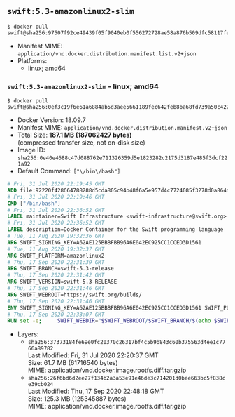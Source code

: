 ## `swift:5.3-amazonlinux2-slim`

```console
$ docker pull swift@sha256:97507f92ce49439f05f9040eb0f556272728ae58a876b509dfc58117fe728116
```

-	Manifest MIME: `application/vnd.docker.distribution.manifest.list.v2+json`
-	Platforms:
	-	linux; amd64

### `swift:5.3-amazonlinux2-slim` - linux; amd64

```console
$ docker pull swift@sha256:0ef3c19f6e61a6884ab5d3aee5661189fec642feb8ba68fd739a50c4222914e3
```

-	Docker Version: 18.09.7
-	Manifest MIME: `application/vnd.docker.distribution.manifest.v2+json`
-	Total Size: **187.1 MB (187062427 bytes)**  
	(compressed transfer size, not on-disk size)
-	Image ID: `sha256:0e40e4688c47d088762e711326359d5e1823282c2175d3187e485f3dcf221a92`
-	Default Command: `["\/bin\/bash"]`

```dockerfile
# Fri, 31 Jul 2020 22:19:45 GMT
ADD file:92220f428664788288d5cda805c94b48f6a5e957d4c7724085f3278d0a864f6d in / 
# Fri, 31 Jul 2020 22:19:46 GMT
CMD ["/bin/bash"]
# Fri, 31 Jul 2020 22:36:52 GMT
LABEL maintainer=Swift Infrastructure <swift-infrastructure@swift.org>
# Fri, 31 Jul 2020 22:36:52 GMT
LABEL description=Docker Container for the Swift programming language
# Tue, 11 Aug 2020 19:32:36 GMT
ARG SWIFT_SIGNING_KEY=A62AE125BBBFBB96A6E042EC925CC1CCED3D1561
# Tue, 11 Aug 2020 19:32:37 GMT
ARG SWIFT_PLATFORM=amazonlinux2
# Thu, 17 Sep 2020 22:31:39 GMT
ARG SWIFT_BRANCH=swift-5.3-release
# Thu, 17 Sep 2020 22:31:42 GMT
ARG SWIFT_VERSION=swift-5.3-RELEASE
# Thu, 17 Sep 2020 22:31:46 GMT
ARG SWIFT_WEBROOT=https://swift.org/builds/
# Thu, 17 Sep 2020 22:31:46 GMT
ENV SWIFT_SIGNING_KEY=A62AE125BBBFBB96A6E042EC925CC1CCED3D1561 SWIFT_PLATFORM=amazonlinux2 SWIFT_BRANCH=swift-5.3-release SWIFT_VERSION=swift-5.3-RELEASE SWIFT_WEBROOT=https://swift.org/builds/
# Thu, 17 Sep 2020 22:33:07 GMT
RUN set -e;     SWIFT_WEBDIR="$SWIFT_WEBROOT/$SWIFT_BRANCH/$(echo $SWIFT_PLATFORM | tr -d .)/"     && SWIFT_BIN_URL="$SWIFT_WEBDIR/$SWIFT_VERSION/$SWIFT_VERSION-$SWIFT_PLATFORM.tar.gz"     && SWIFT_SIG_URL="$SWIFT_BIN_URL.sig"     && export GNUPGHOME="$(mktemp -d)"     && curl -fsSL "$SWIFT_BIN_URL" -o swift.tar.gz "$SWIFT_SIG_URL" -o swift.tar.gz.sig     && gpg --batch --quiet --keyserver ha.pool.sks-keyservers.net --recv-keys "$SWIFT_SIGNING_KEY"     && gpg --batch --verify swift.tar.gz.sig swift.tar.gz     && yum -y install tar gzip     && tar -xzf swift.tar.gz --directory / --strip-components=1 $SWIFT_VERSION-$SWIFT_PLATFORM/usr/lib/swift/linux     && chmod -R o+r /usr/lib/swift     && rm -rf "$GNUPGHOME" swift.tar.gz.sig swift.tar.gz     && yum autoremove -y tar gzip
```

-	Layers:
	-	`sha256:37373184fe69e0fc20370c26317bf4c5b9b843c60b375563d4ee1c7766a89782`  
		Last Modified: Fri, 31 Jul 2020 22:20:37 GMT  
		Size: 61.7 MB (61716540 bytes)  
		MIME: application/vnd.docker.image.rootfs.diff.tar.gzip
	-	`sha256:26f6bd6d2ee27f134b2a3a53e91e46de3c714201d0bee663bc5f838ce39cb024`  
		Last Modified: Thu, 17 Sep 2020 22:48:18 GMT  
		Size: 125.3 MB (125345887 bytes)  
		MIME: application/vnd.docker.image.rootfs.diff.tar.gzip
